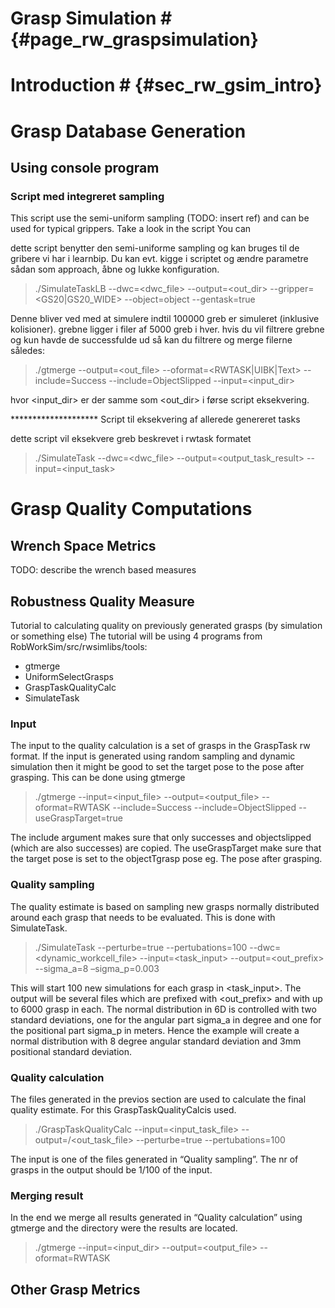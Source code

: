 # Grasp Simulation # {#page_rw_graspsimulation}

# Introduction # {#sec_rw_gsim_intro}

# Grasp Database Generation #

## Using console program ##


### Script med integreret sampling ###
This script use the semi-uniform sampling (TODO: insert ref) and can be used for typical grippers. 
Take a look in the script 
You can 


dette script benytter den semi-uniforme sampling og kan bruges til de gribere vi har i learnbip.  Du kan evt. 
kigge i scriptet og ændre parametre sådan som approach, åbne og lukke konfiguration.


> ./SimulateTaskLB --dwc=<dwc_file> --output=<out_dir> --gripper=<GS20|GS20_WIDE> --object=object --gentask=true

Denne bliver ved med at simulere indtil 100000 greb er simuleret (inklusive kolisioner). grebne ligger i filer af 5000 greb i hver.
hvis du vil filtrere grebne og kun havde de successfulde ud så kan du filtrere og merge filerne således:

> ./gtmerge --output=<out_file> --oformat=<RWTASK|UIBK|Text> --include=Success --include=ObjectSlipped --input=<input_dir>

hvor <input_dir> er der samme som <out_dir> i førse script eksekvering.


******************** Script til eksekvering af allerede genereret tasks

dette script vil eksekvere greb beskrevet i rwtask formatet

> ./SimulateTask --dwc=<dwc_file> --output=<output_task_result> --input=<input_task>


# Grasp Quality Computations #

## Wrench Space Metrics ## 
TODO: describe the wrench based measures

## Robustness Quality Measure ##
Tutorial to calculating quality on previously generated grasps (by simulation or something else)
The tutorial will be using 4 programs from RobWorkSim/src/rwsimlibs/tools:
- gtmerge
- UniformSelectGrasps
- GraspTaskQualityCalc
- SimulateTask

### Input ###
The input to the quality calculation is a set of grasps in the GraspTask rw format. If the input is
generated using random sampling and dynamic simulation then it might be good to set the target pose
to the pose after grasping. This can be done using gtmerge

> ./gtmerge --input=<input_file> --output=<output_file> --oformat=RWTASK --include=Success --include=ObjectSlipped --useGraspTarget=true
	
The include argument makes sure that only successes and objectslipped (which are also successes) are
copied. The useGraspTarget make sure that the target pose is set to the objectTgrasp pose eg. The pose
after grasping.

### Quality sampling ###
The quality estimate is based on sampling new grasps normally distributed around each grasp that
needs to be evaluated. This is done with SimulateTask.

> ./SimulateTask --perturbe=true --pertubations=100 --dwc=<dynamic_workcell_file> --input=<task_input> --output=<out_prefix> --sigma_a=8 –sigma_p=0.003

This will start 100 new simulations for each grasp in <task_input>. The output will be several files
which are prefixed with <out_prefix> and with up to 6000 grasp in each. The normal distribution in 6D
is controlled with two standard deviations, one for the angular part sigma_a in degree and one for the
positional part sigma_p in meters. Hence the example will create a normal distribution with 8 degree
angular standard deviation and 3mm positional standard deviation.

### Quality calculation ###
The files generated in the previos section are used to calculate the final quality estimate. For this
GraspTaskQualityCalcis used.

> ./GraspTaskQualityCalc --input=<input_task_file> --output=<odir>/<out_task_file> --perturbe=true --pertubations=100

The input is one of the files generated in “Quality sampling”. The nr of grasps in the output should be
1/100 of the input.

### Merging result ###
In the end we merge all results generated in “Quality calculation” using gtmerge and the directory were
the results are located.

> ./gtmerge --input=<input_dir> --output=<output_file> --oformat=RWTASK

## Other Grasp Metrics ##
 
